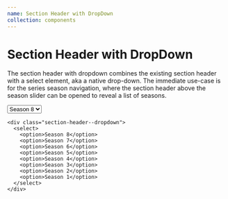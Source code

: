 ```yaml
---
name: Section Header with DropDown
collection: components
---
```


# Section Header with DropDown
The section header with dropdown combines the existing section header with a select element, aka a native drop-down. The immediate use-case is for the series season navigation, where the section header above the season slider can be opened to reveal a list of seasons.
 

<div class="section-header--dropdown">
  <select> 
    <option>Season 8</option>
    <option>Season 7</option>
    <option>Season 6</option>
    <option>Season 5</option>
    <option>Season 4</option>
    <option>Season 3</option>
    <option>Season 2</option>
    <option>Season 1</option>
  </select>
</div>

```
<div class="section-header--dropdown">
  <select>
    <option>Season 8</option>
    <option>Season 7</option>
    <option>Season 6</option>
    <option>Season 5</option>
    <option>Season 4</option>
    <option>Season 3</option>
    <option>Season 2</option>
    <option>Season 1</option>
  </select>
</div>

``` 